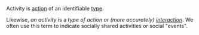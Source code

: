 Activity is [action](https://github.com/gcassel/Modular-Organization-Terminology/blob/master/terms/action.md) of an identifiable [type](https://github.com/gcassel/Modular-Organization-Terminology/blob/master/terms/type.md).  

Likewise, *an activity* is a *type of action or (more accurately) [interaction](https://github.com/gcassel/Modular-Organization-Terminology/blob/master/terms/interaction.md)*.  We often use this term to indicate socially shared activities or social "events". 
